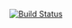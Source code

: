 [![Build Status](https://travis-ci.org/noahdesu/paperblah.svg?branch=master)](https://travis-ci.org/noahdesu/paperblah)
